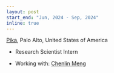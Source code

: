 ```yaml
---
layout: post
start_end: "Jun, 2024 - Sep, 2024"
inline: true
---
```


[Pika](https://pika.art/home), Palo Alto, United States of America
* Research Scientist Intern
- Working with: [Chenlin Meng](https://cs.stanford.edu/~chenlin/)

